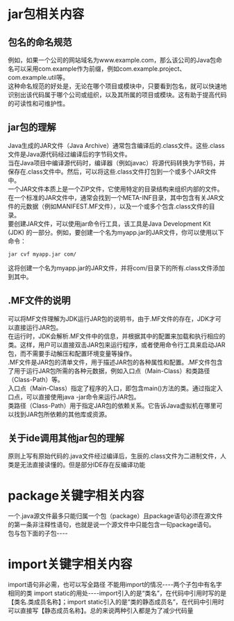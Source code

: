 <h1>jar包相关内容</h1>
<h2>包名的命名规范</h2>

例如，如果一个公司的网站域名为www.example.com，那么该公司的Java包命名可以采用com.example作为前缀，例如com.example.project、com.example.util等。<br/>
这种命名规范的好处是，无论在哪个项目或模块中，只要看到包名，就可以快速地识别出该代码属于哪个公司或组织，以及其所属的项目或模块。这有助于提高代码的可读性和可维护性。<br/>

<h2>jar包的理解</h2>
Java生成的JAR文件（Java Archive）通常包含编译后的.class文件。这些.class文件是Java源代码经过编译后的字节码文件。<br/>
当在Java项目中编译源代码时，编译器（例如javac）将源代码转换为字节码，并保存在.class文件中。然后，可以将这些.class文件打包到一个或多个JAR文件中。<br/>
一个JAR文件本质上是一个ZIP文件，它使用特定的目录结构来组织内部的文件。在一个标准的JAR文件中，通常会找到一个META-INF目录，其中包含有关JAR文件的元数据（例如MANIFEST.MF文件），以及一个或多个包含.class文件的目录。<br/>
要创建JAR文件，可以使用jar命令行工具，该工具是Java Development Kit (JDK) 的一部分。例如，要创建一个名为myapp.jar的JAR文件，你可以使用以下命令：<br/>

```
jar cvf myapp.jar com/
```
这将创建一个名为myapp.jar的JAR文件，并将com/目录下的所有.class文件添加到其中。<br/>

<h2>.MF文件的说明</h2>
可以将MF文件理解为JDK运行JAR包的说明书，由于.MF文件的存在，JDK才可以直接运行JAR包。<br/>
在运行时，JDK会解析.MF文件中的信息，并根据其中的配置来加载和执行相应的类。这样，用户可以直接双击JAR包来运行程序，或者使用命令行工具来启动JAR包，而不需要手动解压和配置环境变量等操作。<br/>
.MF文件是JAR包的清单文件，用于描述JAR包的各种属性和配置。.MF文件包含了用于运行JAR包所需的各种元数据，例如入口点（Main-Class）和类路径（Class-Path）等。<br/>
入口点（Main-Class）指定了程序的入口，即包含main()方法的类。通过指定入口点，可以直接使用java -jar命令来运行JAR包。<br/>
类路径（Class-Path）用于指定JAR包的依赖关系。它告诉Java虚拟机在哪里可以找到JAR包所依赖的其他库或资源。<br/>

<h2>关于ide调用其他jar包的理解</h2>
原则上写有原始代码的.java文件经过编译后，生辰的.class文件为二进制文件，人类是无法直接读懂的。但是部分IDE存在反编译功能

<h1>package关键字相关内容</h1>
一个.java源文件最多只能归属一个包（package）且package语句必须在源文件的第一条非注释性语句，也就是说一个源文件中只能包含一句package语句。 <br/>
包与包下面的子包----

<h1>import关键字相关内容</h1>
import语句非必需，也可以写全路径
不能用import的情况----两个子包中有名字相同的类
import static的用处----import引入的是“类名”，在代码中引用时写的是【类名.类成员名称】；import static引入的是“类的静态成员名”，在代码中引用时可以直接写【静态成员名称】。总的来说两种引入都是为了减少代码量
